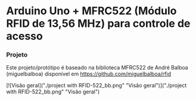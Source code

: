 # Arduino Uno + MFRC522 (Módulo RFID de 13,56 MHz) para controle de acesso
### Projeto 

Este projeto/protótipo é baseado na biblioteca MFRC522 de André Balboa (miguelbalboa) disponível em https://github.com/miguelbalboa/rfid

[![Visão geral]("./project with RFID-522_bb.png" "Visão geral")]("./project with RFID-522_bb.png" "Visão geral")
